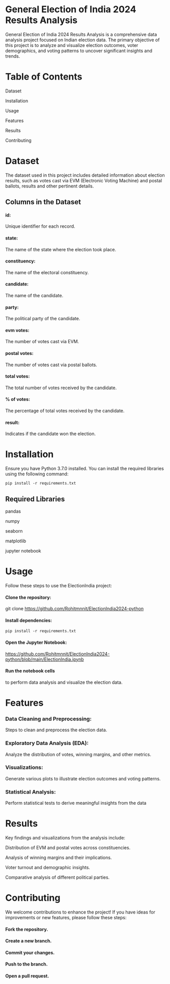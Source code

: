 
# General Election of India 2024 Results Analysis

General Election of India 2024 Results Analysis is a comprehensive data analysis project focused on Indian election data. The primary objective of this project is to analyze and visualize election outcomes, voter demographics, and voting patterns to uncover significant insights and trends.

# Table of Contents
Dataset

Installation

Usage

Features

Results

Contributing

# Dataset
The dataset used in this project includes detailed information about election results, such as votes cast via EVM (Electronic Voting Machine) and postal ballots, results and other pertinent details.

## Columns in the Dataset
#### id: 
Unique identifier for each record.

#### state: 
The name of the state where the election took place.

#### constituency: 
The name of the electoral constituency.

#### candidate: 
The name of the candidate.

#### party: 
The political party of the candidate.

#### evm votes: 
The number of votes cast via EVM.

#### postal votes: 
The number of votes cast via postal ballots.

#### total votes: 
The total number of votes received by the candidate.

#### % of votes: 
The percentage of total votes received by the candidate.

#### result: 

Indicates if the candidate won the election.

# Installation

Ensure you have Python 3.7.0 installed. You can install the required libraries using the following command:
    
    pip install -r requirements.txt

## Required Libraries
pandas

numpy

seaborn

matplotlib

jupyter notebook

# Usage
Follow these steps to use the ElectionIndia project:

#### Clone the repository:

git clone https://github.com/Rohitmnnit/ElectionIndia2024-python

#### Install dependencies:

    pip install -r requirements.txt

#### Open the Jupyter Notebook:

https://github.com/Rohitmnnit/ElectionIndia2024-python/blob/main/ElectionIndia.ipynb

#### Run the notebook cells 
to perform data analysis and visualize the election data.

# Features
### Data Cleaning and Preprocessing:
Steps to clean and preprocess the election data.

### Exploratory Data Analysis (EDA): 
Analyze the distribution of votes, winning margins, and other metrics.

### Visualizations: 
Generate various plots to illustrate election outcomes and voting patterns.

### Statistical Analysis: 
Perform statistical tests to derive meaningful insights from the data

# Results

Key findings and visualizations from the analysis include:

Distribution of EVM and postal votes across constituencies.

Analysis of winning margins and their implications.

Voter turnout and demographic insights.

Comparative analysis of different political parties.

# Contributing
We welcome contributions to enhance the project! If you have ideas for improvements or new features, please follow these steps:

#### Fork the repository.

#### Create a new branch.

#### Commit your changes.

#### Push to the branch.

#### Open a pull request.
